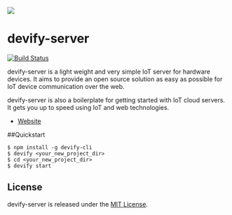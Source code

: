 ![](http://res.cloudinary.com/jollen/image/upload/v1455862763/devify-logo_rh63vl.png)

# devify-server

[![Build Status](https://travis-ci.org/DevifyPlatform/devify-server.svg?branch=master)](https://travis-ci.org/DevifyPlatform/devify-server)

devify-server is a light weight and very simple IoT server for hardware devices. It aims to provide an open source solution as easy as possible for IoT device communication over the web.

devify-server is also a boilerplate for getting started with IoT cloud servers. It gets you up to speed using IoT and web technologies.

- [Website](http://devify.io)

##Quickstart

```
$ npm install -g devify-cli
$ devify <your_new_project_dir>
$ cd <your_new_project_dir>
$ devify start
```

## License

devify-server is released under the [MIT License](http://www.opensource.org/licenses/MIT).

